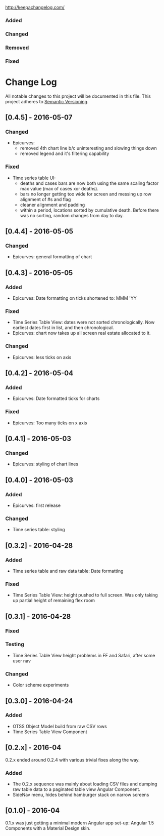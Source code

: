 http://keepachangelog.com/
### Added
### Changed
### Removed
### Fixed

# Change Log
All notable changes to this project will be documented in this file.
This project adheres to [Semantic Versioning](http://semver.org/).

## [0.4.5] - 2016-05-07
### Changed
- Epicurves:
  - removed 4th chart line b/c uninteresting and slowing things down
  - removed legend and it's filtering capability
### Fixed
- Time series table UI:
  - deaths and cases bars are now both using the same scaling factor max value (max of cases xor deaths).
  - bars no longer getting too wide for screen and messing up row alignment of #s and flag
  - cleaner alignment and padding
  - within a period, locations sorted by cumulative death. Before there was no sorting, random changes from day to day.

## [0.4.4] - 2016-05-05
### Changed
- Epicurves: general formatting of chart

## [0.4.3] - 2016-05-05
### Added
- Epicurves: Date formatting on ticks shortened to: MMM 'YY
### Fixed
- Time Series Table View: dates were not sorted chronologically. Now earliest dates first in list, and then chronological.
- Epicurves: chart now takes up all screen real estate allocated to it.
### Changed
- Epicurves: less ticks on axis

## [0.4.2] - 2016-05-04
### Added
- Epicurves: Date formatted ticks for charts
### Fixed
- Epicurves: Too many ticks on x axis

## [0.4.1] - 2016-05-03
### Changed
- Epicurves: styling of chart lines	

## [0.4.0] - 2016-05-03
### Added
- Epicurves: first release
### Changed
- Time series table: styling
	
## [0.3.2] - 2016-04-28
### Added
- Time series table and raw data table: Date formatting
### Fixed
- Time Series Table View: height pushed to full screen. Was only taking up partial height of remaining flex room

## [0.3.1] - 2016-04-28
### Fixed
### Testing
- Time Series Table View height problems in FF and Safari, after some user nav
### Changed
- Color scheme experiments

## [0.3.0] - 2016-04-24
### Added
- OTSS Object Model build from raw CSV rows
- Time Series Table View Component

## [0.2.x] - 2016-04
0.2.x ended around 0.2.4 with various trivial fixes along the way.
### Added
- The 0.2.x sequence was mainly about loading CSV files and dumping raw table data to a paginated table view Angular Component.
- SideNav menu, hides behind hamburger stack on narrow screens

## [0.1.0] - 2016-04
0.1.x was just getting a minimal modern Angular
app set-up: Angular 1.5 Components with a Material Design skin.

